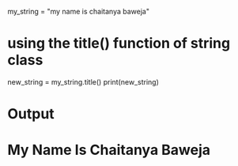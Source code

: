my_string = "my name is chaitanya baweja"
  
  # using the title() function of string class
  new_string = my_string.title()
  print(new_string) 
  # Output
  # My Name Is Chaitanya Baweja
